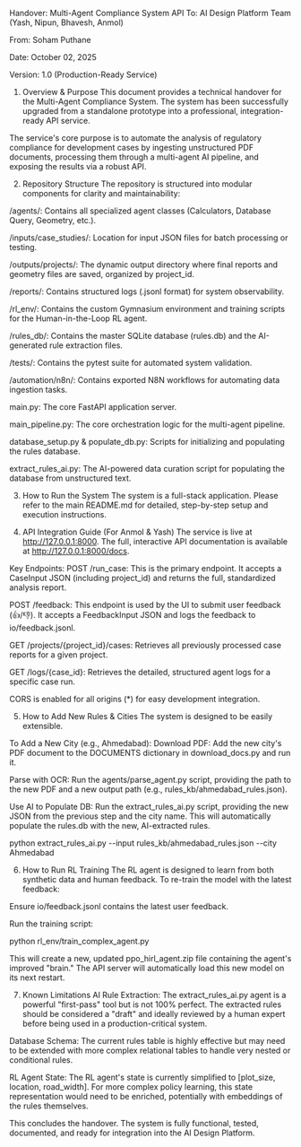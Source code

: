 Handover: Multi-Agent Compliance System API
To: AI Design Platform Team (Yash, Nipun, Bhavesh, Anmol)

From: Soham Puthane

Date: October 02, 2025

Version: 1.0 (Production-Ready Service)

1. Overview & Purpose
This document provides a technical handover for the Multi-Agent Compliance System. The system has been successfully upgraded from a standalone prototype into a professional, integration-ready API service.

The service's core purpose is to automate the analysis of regulatory compliance for development cases by ingesting unstructured PDF documents, processing them through a multi-agent AI pipeline, and exposing the results via a robust API.

2. Repository Structure
The repository is structured into modular components for clarity and maintainability:

/agents/: Contains all specialized agent classes (Calculators, Database Query, Geometry, etc.).

/inputs/case_studies/: Location for input JSON files for batch processing or testing.

/outputs/projects/: The dynamic output directory where final reports and geometry files are saved, organized by project_id.

/reports/: Contains structured logs (.jsonl format) for system observability.

/rl_env/: Contains the custom Gymnasium environment and training scripts for the Human-in-the-Loop RL agent.

/rules_db/: Contains the master SQLite database (rules.db) and the AI-generated rule extraction files.

/tests/: Contains the pytest suite for automated system validation.

/automation/n8n/: Contains exported N8N workflows for automating data ingestion tasks.

main.py: The core FastAPI application server.

main_pipeline.py: The core orchestration logic for the multi-agent pipeline.

database_setup.py & populate_db.py: Scripts for initializing and populating the rules database.

extract_rules_ai.py: The AI-powered data curation script for populating the database from unstructured text.

3. How to Run the System
The system is a full-stack application. Please refer to the main README.md for detailed, step-by-step setup and execution instructions.

4. API Integration Guide (For Anmol & Yash)
The service is live at http://127.0.0.1:8000. The full, interactive API documentation is available at http://127.0.0.1:8000/docs.

Key Endpoints:
POST /run_case: This is the primary endpoint. It accepts a CaseInput JSON (including project_id) and returns the full, standardized analysis report.

POST /feedback: This endpoint is used by the UI to submit user feedback (👍/👎). It accepts a FeedbackInput JSON and logs the feedback to io/feedback.jsonl.

GET /projects/{project_id}/cases: Retrieves all previously processed case reports for a given project.

GET /logs/{case_id}: Retrieves the detailed, structured agent logs for a specific case run.

CORS is enabled for all origins (*) for easy development integration.

5. How to Add New Rules & Cities
The system is designed to be easily extensible.

To Add a New City (e.g., Ahmedabad):
Download PDF: Add the new city's PDF document to the DOCUMENTS dictionary in download_docs.py and run it.

Parse with OCR: Run the agents/parse_agent.py script, providing the path to the new PDF and a new output path (e.g., rules_kb/ahmedabad_rules.json).

Use AI to Populate DB: Run the extract_rules_ai.py script, providing the new JSON from the previous step and the city name. This will automatically populate the rules.db with the new, AI-extracted rules.

python extract_rules_ai.py --input rules_kb/ahmedabad_rules.json --city Ahmedabad

6. How to Run RL Training
The RL agent is designed to learn from both synthetic data and human feedback. To re-train the model with the latest feedback:

Ensure io/feedback.jsonl contains the latest user feedback.

Run the training script:

python rl_env/train_complex_agent.py

This will create a new, updated ppo_hirl_agent.zip file containing the agent's improved "brain." The API server will automatically load this new model on its next restart.

7. Known Limitations
AI Rule Extraction: The extract_rules_ai.py agent is a powerful "first-pass" tool but is not 100% perfect. The extracted rules should be considered a "draft" and ideally reviewed by a human expert before being used in a production-critical system.

Database Schema: The current rules table is highly effective but may need to be extended with more complex relational tables to handle very nested or conditional rules.

RL Agent State: The RL agent's state is currently simplified to [plot_size, location, road_width]. For more complex policy learning, this state representation would need to be enriched, potentially with embeddings of the rules themselves.

This concludes the handover. The system is fully functional, tested, documented, and ready for integration into the AI Design Platform.